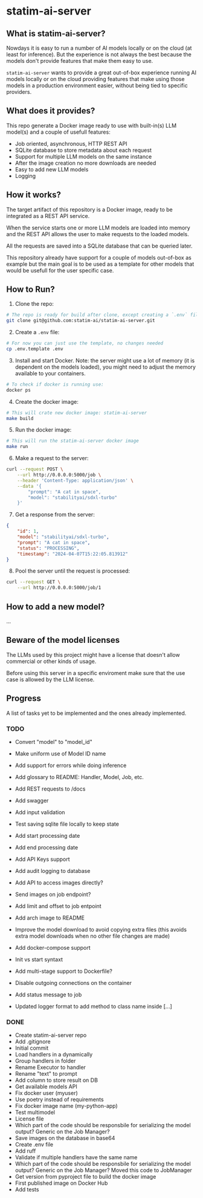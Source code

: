# statim-ai-server

## What is statim-ai-server?

Nowdays it is easy to run a number of AI models locally or on the cloud (at least for inference). But the experience is not always the best because the models don't provide features that make them easy to use.

`statim-ai-server` wants to provide a great out-of-box experience running AI models locally or on the cloud providing features that make using those models in a production environment easier, without being tied to specific providers.

## What does it provides?

This repo generate a Docker image ready to use with built-in(s) LLM model(s) and a couple of usefull features:

- Job oriented, asynchronous, HTTP REST API
- SQLite database to store metadata about each request
- Support for multiple LLM models on the same instance
- After the image creation no more downloads are needed
- Easy to add new LLM models
- Logging

## How it works?

The target artifact of this repository is a Docker image, ready to be integrated as a REST API service.

When the service starts one or more LLM models are loaded into memory and the REST API allows the user to make requests to the loaded models.

All the requests are saved into a SQLite database that can be queried later.

This repository already have support for a couple of models out-of-box as example but the main goal is to be used as a template for other models that would be usefull for the user specific case.

## How to Run?

1. Clone the repo:
```sh
# The repo is ready for build after clone, except creating a `.env` file (step 2)
git clone git@github.com:statim-ai/statim-ai-server.git
```

2. Create a `.env` file:
```sh
# For now you can just use the template, no changes needed
cp .env.template .env
```

3. Install and start Docker. Note: the server might use a lot of memory (it is dependent on the models loaded), you might need to adjust the memory available to your containers.
```sh
# To check if docker is running use:
docker ps
```

4. Create the docker image:
```sh
# This will crate new docker image: statim-ai-server
make build
```

5. Run the docker image:
```sh
# This will run the statim-ai-server docker image
make run
```

6. Make a request to the server:
```sh
curl --request POST \
    --url http://0.0.0.0:5000/job \
    --header 'Content-Type: application/json' \
    --data '{
        "prompt": "A cat in space",
        "model": "stabilityai/sdxl-turbo"
    }'
```

7. Get a response from the server:
```json
{
	"id": 1,
	"model": "stabilityai/sdxl-turbo",
	"prompt": "A cat in space",
	"status": "PROCESSING",
	"timestamp": "2024-04-07T15:22:05.813912"
}
```

8.  Pool the server until the request is processed:
```sh
curl --request GET \
    --url http://0.0.0.0:5000/job/1
```

## How to add a new model?

...

## Beware of the model licenses

The LLMs used by this project might have a license that doesn't allow commercial or other kinds of usage.

Before using this server in a specific enviroment make sure that the use case is allowed by the LLM license.

## Progress

A list of tasks yet to be implemented and the ones already implemented.

### TODO
- Convert "model" to "model_id"
- Make uniform use of Model ID name

- Add support for errors while doing inference

- Add glossary to README: Handler, Model, Job, etc.
- Add REST requests to /docs
- Add swagger
- Add input validation
- Test saving sqlite file locally to keep state

- Add start processing date
- Add end processing date
- Add API Keys support
- Add audit logging to database
- Add API to access images directly?
- Send images on job endpoint?
- Add limit and offset to job entpoint
- Add arch image to README
- Improve the model download to avoid copying extra files (this avoids extra model downloads when no other file changes are made)
- Add docker-compose support
- Init vs start syntaxt
- Add multi-stage support to Dockerfile?
- Disable outgoing connections on the container
- Add status message to job
- Updated logger format to add method to class name inside [...]

### DONE
- Create statim-ai-server repo
- Add .gitignore
- Initial commit
- Load handlers in a dynamically
- Group handlers in folder
- Rename Executor to handler
- Rename "text" to prompt
- Add column to store result on DB
- Get available models API
- Fix docker user (myuser)
- Use poetry instead of requirements
- Fix docker image name (my-python-app)
- Test multimodel
- License file
- Which part of the code should be responsbile for serializing the model output? Generic on the Job Manager?
- Save images on the database in base64
- Create .env file
- Add ruff
- Validate if multiple handlers have the same name
- Which part of the code should be responsbile for serializing the model output? Generic on the Job Manager? Moved this code to JobManager
- Get version from pyproject file to build the docker image
- First published image on Docker Hub
- Add tests